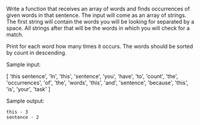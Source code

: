 Write a function that receives an array of words and finds occurrences of given words in that sentence.
The input will come as an array of strings. The first string will contain the words you will be looking for separated by
a space. All strings after that will be the words in which you will check for a match.

Print for each word how many times it occurs. The words should be sorted by count in descending.

Sample input:

[
'this sentence',
'In', 'this', 'sentence', 'you', 'have',
'to', 'count', 'the', 'occurrences', 'of',
'the', 'words', 'this', 'and', 'sentence',
'because', 'this', 'is', 'your', 'task'
]

Sample output:

    this - 3
    sentence - 2
